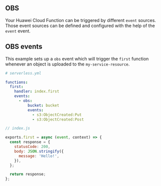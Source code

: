 ## OBS

Your Huawei Cloud Function can be triggered by different `event` sources. Those event sources can be defined and configured with the help of the `event` event.

## OBS events

This example sets up a `obs` event which will trigger the `first` function whenever an object is uploaded to the `my-service-resource`.

```yml
# serverless.yml

functions:
  first:
    handler: index.first
    events:
      - obs:
          bucket: bucket
          events:
            - s3:ObjectCreated:Put
            - s3:ObjectCreated:Post
```

```javascript
// index.js

exports.first = async (event, context) => {
  const response = {
    statusCode: 200,
    body: JSON.stringify({
      message: 'Hello!',
    }),
  };

  return response;
};
```
